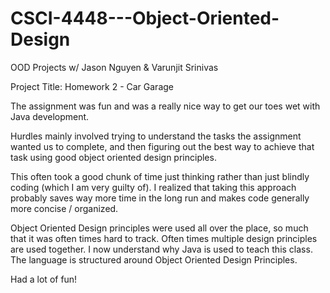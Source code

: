 # CSCI-4448---Object-Oriented-Design
OOD Projects w/ Jason Nguyen &amp; Varunjit Srinivas

Project Title: Homework 2 - Car Garage

The assignment was fun and was a really nice way to get our toes wet with Java development. 

Hurdles mainly involved trying to understand the tasks the assignment wanted us to complete, and then 
figuring out the best way to achieve that task using good object oriented design principles.

This often took a good chunk of time just thinking rather than just blindly coding (which I am very guilty of).
I realized that taking this approach probably saves way more time in the long run and makes code generally more concise / organized.

Object Oriented Design principles were used all over the place, so much that it was often times hard to track. 
Often times multiple design principles are used together. 
I now understand why Java is used to teach this class. The language is structured around Object Oriented Design Principles.

Had a lot of fun!
